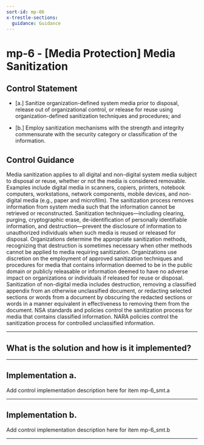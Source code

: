 ```yaml
---
sort-id: mp-06
x-trestle-sections:
  guidance: Guidance
---
```


# mp-6 - \[Media Protection\] Media Sanitization

## Control Statement

- \[a.\] Sanitize organization-defined system media prior to disposal, release out of organizational control, or release for reuse using organization-defined sanitization techniques and procedures; and

- \[b.\] Employ sanitization mechanisms with the strength and integrity commensurate with the security category or classification of the information.

## Control Guidance

Media sanitization applies to all digital and non-digital system media subject to disposal or reuse, whether or not the media is considered removable. Examples include digital media in scanners, copiers, printers, notebook computers, workstations, network components, mobile devices, and non-digital media (e.g., paper and microfilm). The sanitization process removes information from system media such that the information cannot be retrieved or reconstructed. Sanitization techniques—including clearing, purging, cryptographic erase, de-identification of personally identifiable information, and destruction—prevent the disclosure of information to unauthorized individuals when such media is reused or released for disposal. Organizations determine the appropriate sanitization methods, recognizing that destruction is sometimes necessary when other methods cannot be applied to media requiring sanitization. Organizations use discretion on the employment of approved sanitization techniques and procedures for media that contains information deemed to be in the public domain or publicly releasable or information deemed to have no adverse impact on organizations or individuals if released for reuse or disposal. Sanitization of non-digital media includes destruction, removing a classified appendix from an otherwise unclassified document, or redacting selected sections or words from a document by obscuring the redacted sections or words in a manner equivalent in effectiveness to removing them from the document. NSA standards and policies control the sanitization process for media that contains classified information. NARA policies control the sanitization process for controlled unclassified information.

______________________________________________________________________

## What is the solution and how is it implemented?

<!-- Please leave this section blank and enter implementation details in the parts below. -->

______________________________________________________________________

## Implementation a.

Add control implementation description here for item mp-6_smt.a

______________________________________________________________________

## Implementation b.

Add control implementation description here for item mp-6_smt.b

______________________________________________________________________
